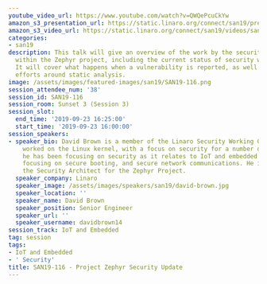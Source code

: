 ```yaml
---
youtube_video_url: https://www.youtube.com/watch?v=QWQePcuCkYw
amazon_s3_presentation_url: https://static.linaro.org/connect/san19/presentations/san19-116.pdf
amazon_s3_video_url: https://static.linaro.org/connect/san19/videos/san19-116.mp4
categories:
- san19
description: This talk will give an overview of the work by the security subcommittee
  within the Zephyr project, including the current status of security within the project.
  It will cover what happens when a vulnerability is reported, as well as ongoing
  efforts around static analysis.
image: /assets/images/featured-images/san19/SAN19-116.png
session_attendee_num: '38'
session_id: SAN19-116
session_room: Sunset 3 (Session 3)
session_slot:
  end_time: '2019-09-23 16:25:00'
  start_time: '2019-09-23 16:00:00'
session_speakers:
- speaker_bio: David Brown is a member of the Linaro Security Working Group, and has
    worked on the Linux kernel, with a focus on security for a number of years. Recently,
    he has been focusing on security as it relates to IoT and embedded devices, including
    focusing on secure booting, and secure network communications. He is currently
    the Security Architect for the Zephyr Project.
  speaker_company: Linaro
  speaker_image: /assets/images/speakers/san19/david-brown.jpg
  speaker_location: ''
  speaker_name: David Brown
  speaker_position: Senior Engineer
  speaker_url: ''
  speaker_username: davidbrown14
session_track: IoT and Embedded
tag: session
tags:
- IoT and Embedded
- ' Security'
title: SAN19-116 - Project Zephyr Security Update
---
```

